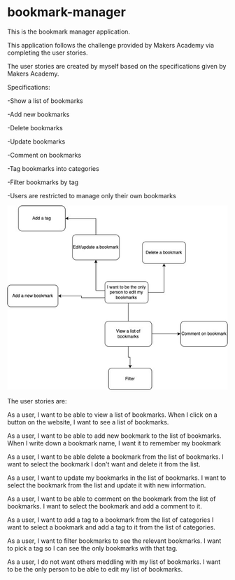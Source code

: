 # bookmark-manager

This is the bookmark manager application. 

This application follows the challenge provided by Makers Academy via completing the user stories.

The user stories are created by myself based on the specifications given by Makers Academy.

Specifications:

-Show a list of bookmarks 

-Add new bookmarks

-Delete bookmarks

-Update bookmarks

-Comment on bookmarks

-Tag bookmarks into categories

-Filter bookmarks by tag

-Users are restricted to manage only their own bookmarks

![alt](bookmark_diagram.jpg)

The user stories are:

As a user,
I want to be able to view a list of bookmarks.
When I click on a button on the website, I want to see a list of bookmarks.

As a user,
I want to be able to add new bookmark to the list of bookmarks.
When I write down a bookmark name, I want it to remember my bookmark

As a user,
I want to be able delete a bookmark from the list of bookmarks.
I want to select the bookmark I don't want and delete it from the list.

As a user,
I want to update my bookmarks in the list of bookmarks.
I want to select the bookmark from the list and update it with new information.

As a user,
I want to be able to comment on the bookmark from the list of bookmarks.
I want to select the bookmark and add a comment to it. 

As a user,
I want to add a tag to a bookmark from the list of categories
I want to select a bookmark and add a tag to it from the list of categories.

As a user,
I want to filter bookmarks to see the relevant bookmarks.
I want to pick a tag so I can see the only bookmarks with that tag.

As a user,
I do not want others meddling with my list of bookmarks.
I want to be the only person to be able to edit my list of bookmarks.